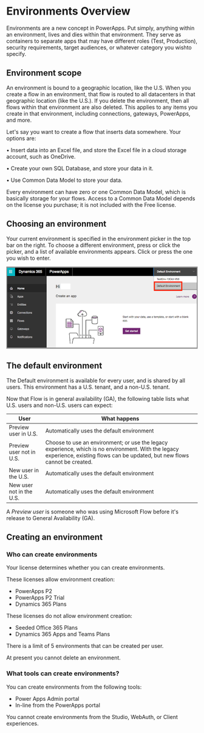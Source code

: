 <properties
	pageTitle="Overview of Environments | Microsoft PowerApps"
	description="What environments are, how to use them"
	services=""
	suite="powerapps"
	documentationCenter="na"
	authors="RickSaling"
	manager="anneta"
	editor=""
	tags=""/>

<tags
   ms.service="powerapps"
   ms.devlang="na"
   ms.topic="article"
   ms.tgt_pltfrm="na"
   ms.workload="na"
   ms.date="10/19/2016"
   ms.author="ricksal"/>

# Environments Overview
Environments are a new concept in PowerApps. Put simply, anything within an environment, lives and dies within that environment. They serve as containers to separate apps that may have different roles (Test, Production), security requirements, target audiences, or whatever category you wishto specify.

## Environment scope
An environment is bound to a geographic location, like the U.S. When you create a flow in an environment, that flow is routed to all datacenters in that geographic location (like the U.S.). If you delete the environment, then all flows within that environment are also deleted. This applies to any items you create in that environment, including connections, gateways, PowerApps, and more.

Let's say you want to create a flow that inserts data somewhere. Your options are:

•	Insert data into an Excel file, and store the Excel file in a cloud storage account, such as OneDrive.

•	Create your own SQL Database, and store your data in it.

•	Use Common Data Model to store your data.

Every environment can have zero or one Common Data Model, which is basically storage for your flows. Access to a Common Data Model depends on the license you purchase; it is not included with the Free license.

## Choosing an environment

Your current environment is specified in the environment picker in the top bar on the right. To choose a different environment, press or click the picker, and a list of available environments appears. Click or press the one you wish to enter.

![](./media/environments-overview/choose-environment.png)

## The default environment

The Default environment is available for every user, and is shared by all users. This environment has a U.S. tenant, and a non-U.S. tenant.

Now that Flow is in general availability (GA), the following table lists what U.S. users and non-U.S. users can expect:

| User | What happens |
|-------|--------------|
|Preview user in U.S. | Automatically uses the default environment|
|Preview user not in U.S. | Choose to use an environment; or use the legacy experience, which is no environment. With the legacy experience, existing flows can be updated, but new flows cannot be created.|
|New user in the U.S. | Automatically uses the default environment|
|New user not in the U.S. | Automatically uses the default environment|

A *Preview user* is someone who was using Microsoft Flow before it's release to General Availability (GA).



## Creating an environment

### Who can create environments

Your license determines whether you can create environments.

These licenses allow environment creation:

* PowerApps P2
* PowerApps P2 Trial
* Dynamics 365 Plans

These licenses do not allow environment creation:

* Seeded Office 365 Plans
* Dynamics 365 Apps and Teams Plans

There is a limit of 5 environments that can be created per user.

At present you cannot delete an environment.

### What tools can create environments?

You can create environments from the following tools:

* Power Apps Admin portal
* In-line from the PowerApps portal

You cannot create environments from the Studio, WebAuth, or Client experiences.

